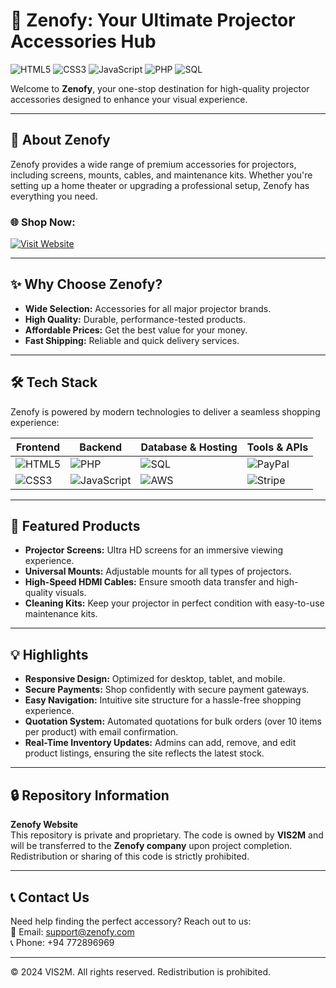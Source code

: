 # 🎥 Zenofy: Your Ultimate Projector Accessories Hub  
![HTML5](https://img.shields.io/badge/HTML5-E34F26?style=for-the-badge&logo=html5&logoColor=white) ![CSS3](https://img.shields.io/badge/CSS3-1572B6?style=for-the-badge&logo=css3&logoColor=white) ![JavaScript](https://img.shields.io/badge/JavaScript-F7DF1E?style=for-the-badge&logo=javascript&logoColor=black) ![PHP](https://img.shields.io/badge/PHP-777BB4?style=for-the-badge&logo=php&logoColor=white) ![SQL](https://img.shields.io/badge/SQL-4479A1?style=for-the-badge&logo=sqlite&logoColor=white)

Welcome to **Zenofy**, your one-stop destination for high-quality projector accessories designed to enhance your visual experience.  

---

## 🌟 About Zenofy  

Zenofy provides a wide range of premium accessories for projectors, including screens, mounts, cables, and maintenance kits. Whether you're setting up a home theater or upgrading a professional setup, Zenofy has everything you need.  

### 🌐 **Shop Now:**  
[![Visit Website](https://img.shields.io/badge/Shop%20Zenofy-28A745?style=for-the-badge&logo=github)](https://zenofy.com)  

---

## ✨ Why Choose Zenofy?  

- **Wide Selection:** Accessories for all major projector brands.  
- **High Quality:** Durable, performance-tested products.  
- **Affordable Prices:** Get the best value for your money.  
- **Fast Shipping:** Reliable and quick delivery services.  

---

## 🛠️ Tech Stack  

Zenofy is powered by modern technologies to deliver a seamless shopping experience:  

| Frontend       | Backend         | Database & Hosting     | Tools & APIs        |  
| ---------------|-----------------|------------------------|---------------------|  
| ![HTML5](https://img.shields.io/badge/-HTML5-E34F26?style=for-the-badge&logo=html5&logoColor=white) | ![PHP](https://img.shields.io/badge/-PHP-777BB4?style=for-the-badge&logo=php&logoColor=white) | ![SQL](https://img.shields.io/badge/-SQL-4479A1?style=for-the-badge&logo=sqlite&logoColor=white) | ![PayPal](https://img.shields.io/badge/-PayPal-00457C?style=for-the-badge&logo=paypal&logoColor=white) |  
| ![CSS3](https://img.shields.io/badge/-CSS3-1572B6?style=for-the-badge&logo=css3&logoColor=white) | ![JavaScript](https://img.shields.io/badge/-JavaScript-F7DF1E?style=for-the-badge&logo=javascript&logoColor=black) | ![AWS](https://img.shields.io/badge/-AWS-232F3E?style=for-the-badge&logo=amazon-aws&logoColor=white) | ![Stripe](https://img.shields.io/badge/-Stripe-008CDD?style=for-the-badge&logo=stripe&logoColor=white) |  

---

## 🛒 Featured Products  

- **Projector Screens:** Ultra HD screens for an immersive viewing experience.  
- **Universal Mounts:** Adjustable mounts for all types of projectors.  
- **High-Speed HDMI Cables:** Ensure smooth data transfer and high-quality visuals.  
- **Cleaning Kits:** Keep your projector in perfect condition with easy-to-use maintenance kits.  

---

## 💡 Highlights  

- **Responsive Design:** Optimized for desktop, tablet, and mobile.  
- **Secure Payments:** Shop confidently with secure payment gateways.  
- **Easy Navigation:** Intuitive site structure for a hassle-free shopping experience.
- **Quotation System:** Automated quotations for bulk orders (over 10 items per product) with email confirmation.
- **Real-Time Inventory Updates:** Admins can add, remove, and edit product listings, ensuring the site reflects the latest stock.

---

## 🔒 Repository Information  

**Zenofy Website**  
This repository is private and proprietary. The code is owned by **VIS2M** and will be transferred to the **Zenofy company** upon project completion. Redistribution or sharing of this code is strictly prohibited.  

---

## 📞 Contact Us  

Need help finding the perfect accessory? Reach out to us:  
📧 Email: support@zenofy.com  
📞 Phone: +94 772896969  

---

© 2024 VIS2M. All rights reserved. Redistribution is prohibited.

